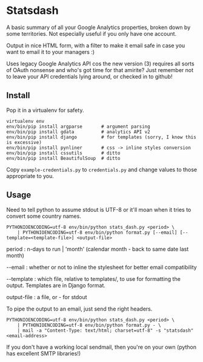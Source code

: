 Statsdash
=========

A basic summary of all your Google Analytics properties, broken down by some territories.  Not especially useful if you only have one account.

Output in nice HTML form, with a filter to make it email safe in case you want to email it to your managers :)

Uses legacy Google Analytics API cos the new version (3) requires all sorts of OAuth nonsense and who's got time for that amirite?  Just remember not to leave your API credentials lying around, or checked in to github!

Install
-------

Pop it in a virtualenv for safety.

```shell
virtualenv env
env/bin/pip install argparse       # argument parsing
env/bin/pip install gdata          # analytics API v2
env/bin/pip install django         # for templates (sorry, I know this is excessive)
env/bin/pip install pynliner       # css -> inline styles conversion
env/bin/pip install cssutils       # ditto
env/bin/pip install BeautifulSoup  # ditto
```

Copy ```example-credentials.py``` to ```credentials.py``` and change values to those appropriate to you.

Usage
-----

Need to tell python to assume stdout is UTF-8 or it'll moan when it tries to convert some country names.

```shell
PYTHONIOENCODING=utf-8 env/bin/python stats_dash.py <period> \
	| PYTHONIOENCODING=utf-8 env/bin/python format.py [--email] [--template=<template-file>] <output-file>
```

period
:   n-days to run  | 'month' (calendar month - back to same date last month)

--email
:   whether or not to inline the stylesheet for better email compatibility

--template
:   which file, relative to templates/, to use for formatting the output.  Templates are in Django format.

output-file
:   a file, or - for stdout


To pipe the output to an email, just send the right headers.

```shell
PYTHONIOENCODING=utf-8 env/bin/python stats_dash.py <period> \
	| PYTHONIOENCODING=utf-8 env/bin/python format.py - \
	| mail -a "Content-Type: text/html; charset=utf-8" -s "statsdash" <email-address>
```

If you don't have a working local sendmail, then you're on your own (python has excellent SMTP libraries!)
